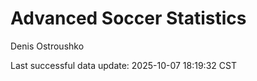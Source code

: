 # Advanced Soccer Statistics
Denis Ostroushko

<!-- gfm -->

Last successful data update: 2025-10-07 18:19:32 CST
